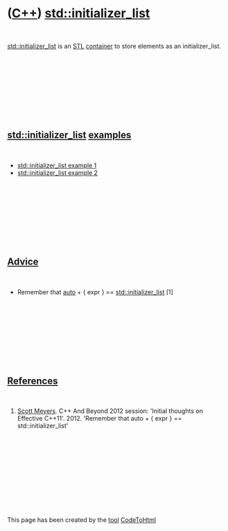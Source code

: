 



 

 

 

 

 

([C++](Cpp.htm)) [std::initializer\_list](CppInitializer_list.htm)
==================================================================

 

[std::initializer\_list](CppInitializer_list.htm) is an
[STL](CppStl.htm) [container](CppContainer.htm) to store elements as an
initializer\_list.

 

 

 

 

 

[std::initializer\_list](CppInitializer_list.htm) [examples](CppExample.htm)
----------------------------------------------------------------------------

 

-   [std::initializer\_list example
    1](\%22CppStdinitializer_listExample1.htm\%22)
-   [std::initializer\_list example
    2](\%22CppStdinitializer_listExample2.htm\%22)

 

 

 

 

 

[Advice](CppAdvice.htm)
-----------------------

 

-   Remember that [auto](CppAuto.htm) + { expr } ==
    [std::initializer\_list](CppStdInitializer_list.htm) \[1\]

 

 

 

 

 

[References](CppReferences.htm)
-------------------------------

 

1.  [Scott Meyers](CppScottMeyers.htm). C++ And Beyond 2012 session:
    'Initial thoughts on Effective C++11'. 2012. 'Remember that auto + {
    expr } == std::initializer\_list'

 

 

 

 

 





 




This page has been created by the [tool](Tools.htm)
[CodeToHtml](ToolCodeToHtml.htm)

